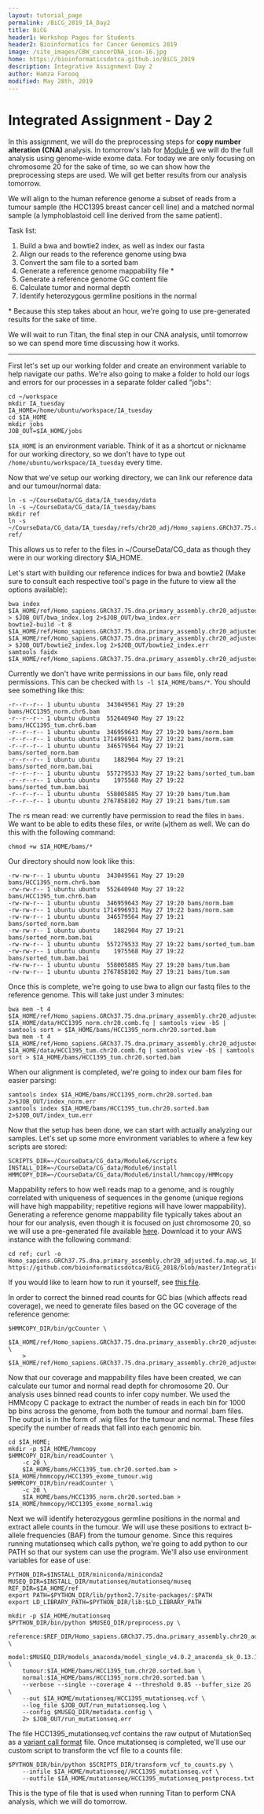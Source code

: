 ```yaml
---
layout: tutorial_page
permalink: /BiCG_2019_IA_Day2
title: BiCG
header1: Workshop Pages for Students
header2: Bioinformatics for Cancer Genomics 2019
image: /site_images/CBW_cancerDNA_icon-16.jpg
home: https://bioinformaticsdotca.github.io/BiCG_2019
description: Integrative Assignment Day 2
author: Hamza Farooq
modified: May 28th, 2019
---
```


# Integrated Assignment - Day 2

In this assignment, we will do the preprocessing steps for **copy number alteration (CNA)** analysis. In tomorrow's lab for [Module 6](https://bioinformaticsdotca.github.io/BiCG_2019_Module6_Lab) we will do the full analysis using genome-wide exome data. For today we are only focusing on chromosome 20 for the sake of time, so we can show how the preprocessing steps are used. We will get better results from our analysis tomorrow.

We will align to the human reference genome a subset of reads from a tumour sample (the HCC1395 breast cancer cell line) and a matched normal sample (a lymphoblastoid cell line derived from the same patient).

Task list:  
1) Build a bwa and bowtie2 index, as well as index our fasta  
2) Align our reads to the reference genome using bwa  
3) Convert the sam file to a sorted bam  
4) Generate a reference genome mappability file \*  
5) Generate a reference genome GC content file  
6) Calculate tumor and normal depth  
7) Identify heterozygous germline positions in the normal

\* Because this step takes about an hour, we're going to use pre-generated results for the sake of time.

We will wait to run Titan, the final step in our CNA analysis, until tomorrow so we can spend more time discussing how it works.  

---

First let's set up our working folder and create an environment variable to help navigate our paths. We're also going to make a folder to hold our logs and errors for our processes in a separate folder called "jobs":

```
cd ~/workspace
mkdir IA_tuesday
IA_HOME=/home/ubuntu/workspace/IA_tuesday
cd $IA_HOME
mkdir jobs
JOB_OUT=$IA_HOME/jobs
```

`$IA_HOME` is an environment variable. Think of it as a shortcut or nickname for our working directory, so we don't have to type out `/home/ubuntu/workspace/IA_tuesday` every time.

Now that we've setup our working directory, we can link our reference data and our tumour/normal data:

```
ln -s ~/CourseData/CG_data/IA_tuesday/data
ln -s ~/CourseData/CG_data/IA_tuesday/bams
mkdir ref
ln -s ~/CourseData/CG_data/IA_tuesday/refs/chr20_adj/Homo_sapiens.GRCh37.75.dna.primary_assembly.chr20_adjusted.fa ref/
```
This allows us to refer to the files in \~/CourseData/CG_data as though they were in our working directory $IA_HOME.

Let's start with building our reference indices for bwa and bowtie2 (Make sure to consult each respective tool's page in the future to view all the options available):
```
bwa index $IA_HOME/ref/Homo_sapiens.GRCh37.75.dna.primary_assembly.chr20_adjusted.fa > $JOB_OUT/bwa_index.log 2>$JOB_OUT/bwa_index.err
bowtie2-build -t 8 $IA_HOME/ref/Homo_sapiens.GRCh37.75.dna.primary_assembly.chr20_adjusted.fa $IA_HOME/ref/Homo_sapiens.GRCh37.75.dna.primary_assembly.chr20_adjusted.fa > $JOB_OUT/bowtie2_index.log 2>$JOB_OUT/bowtie2_index.err
samtools faidx $IA_HOME/ref/Homo_sapiens.GRCh37.75.dna.primary_assembly.chr20_adjusted.fa
```

Currently we don't have write permissions in our `bams` file, only read permissions. This can be checked with `ls -l $IA_HOME/bams/*`. You should see something like this:
```
-r--r--r-- 1 ubuntu ubuntu  343049561 May 27 19:20 bams/HCC1395_norm.chr6.bam
-r--r--r-- 1 ubuntu ubuntu  552640940 May 27 19:22 bams/HCC1395_tum.chr6.bam
-r--r--r-- 1 ubuntu ubuntu  346959643 May 27 19:20 bams/norm.bam
-r--r--r-- 1 ubuntu ubuntu 1714996931 May 27 19:22 bams/norm.sam
-r--r--r-- 1 ubuntu ubuntu  346579564 May 27 19:21 bams/sorted_norm.bam
-r--r--r-- 1 ubuntu ubuntu    1882904 May 27 19:21 bams/sorted_norm.bam.bai
-r--r--r-- 1 ubuntu ubuntu  557279533 May 27 19:22 bams/sorted_tum.bam
-r--r--r-- 1 ubuntu ubuntu    1975568 May 27 19:22 bams/sorted_tum.bam.bai
-r--r--r-- 1 ubuntu ubuntu  558005885 May 27 19:20 bams/tum.bam
-r--r--r-- 1 ubuntu ubuntu 2767858102 May 27 19:21 bams/tum.sam
```

The `r`s mean read: we currently have permission to read the files in `bams`. We want to be able to edits these files, or write (`w`)them as well. We can do this with the following command:
```
chmod +w $IA_HOME/bams/*
```

Our directory should now look like this:
```
-rw-rw-r-- 1 ubuntu ubuntu  343049561 May 27 19:20 bams/HCC1395_norm.chr6.bam
-rw-rw-r-- 1 ubuntu ubuntu  552640940 May 27 19:22 bams/HCC1395_tum.chr6.bam
-rw-rw-r-- 1 ubuntu ubuntu  346959643 May 27 19:20 bams/norm.bam
-rw-rw-r-- 1 ubuntu ubuntu 1714996931 May 27 19:22 bams/norm.sam
-rw-rw-r-- 1 ubuntu ubuntu  346579564 May 27 19:21 bams/sorted_norm.bam
-rw-rw-r-- 1 ubuntu ubuntu    1882904 May 27 19:21 bams/sorted_norm.bam.bai
-rw-rw-r-- 1 ubuntu ubuntu  557279533 May 27 19:22 bams/sorted_tum.bam
-rw-rw-r-- 1 ubuntu ubuntu    1975568 May 27 19:22 bams/sorted_tum.bam.bai
-rw-rw-r-- 1 ubuntu ubuntu  558005885 May 27 19:20 bams/tum.bam
-rw-rw-r-- 1 ubuntu ubuntu 2767858102 May 27 19:21 bams/tum.sam
```

Once this is complete, we're going to use bwa to align our fastq files to the reference genome. This will take just under 3 minutes:
```
bwa mem -t 4 $IA_HOME/ref/Homo_sapiens.GRCh37.75.dna.primary_assembly.chr20_adjusted.fa $IA_HOME/data/HCC1395_norm.chr20.comb.fq | samtools view -bS | samtools sort > $IA_HOME/bams/HCC1395_norm.chr20.sorted.bam
bwa mem -t 4 $IA_HOME/ref/Homo_sapiens.GRCh37.75.dna.primary_assembly.chr20_adjusted.fa $IA_HOME/data/HCC1395_tum.chr20.comb.fq | samtools view -bS | samtools sort > $IA_HOME/bams/HCC1395_tum.chr20.sorted.bam
```

When our alignment is completed, we're going to index our bam files for easier parsing:
```
samtools index $IA_HOME/bams/HCC1395_norm.chr20.sorted.bam 2>$JOB_OUT/index_norm.err
samtools index $IA_HOME/bams/HCC1395_tum.chr20.sorted.bam 2>$JOB_OUT/index_tum.err
```

Now that the setup has been done, we can start with actually analyzing our samples. Let's set up some more environment variables to where a few key scripts are stored:
```
SCRIPTS_DIR=~/CourseData/CG_data/Module6/scripts
INSTALL_DIR=~/CourseData/CG_data/Module6/install
HMMCOPY_DIR=~/CourseData/CG_data/Module6/install/hmmcopy/HMMcopy
```

Mappability refers to how well reads map to a genome, and is roughly correlated with uniqueness of sequences in the genome (unique regions will have high mappability; repetitive regions will have lower mappability). Generating a reference genome mappability file typically takes about an hour for our analysis, even though it is focused on just chromosome 20, so we will use a pre-generated file available [here](https://github.com/bioinformaticsdotca/BiCG_2018/blob/master/IntegrativeAssignment2/Homo_sapiens.GRCh37.75.dna.primary_assembly.chr20_adjusted.fa.map.ws_1000.wig). Download it to your AWS instance with the following command:
```
cd ref; curl -o Homo_sapiens.GRCh37.75.dna.primary_assembly.chr20_adjusted.fa.map.ws_1000.wig https://github.com/bioinformaticsdotca/BiCG_2018/blob/master/IntegrativeAssignment2/Homo_sapiens.GRCh37.75.dna.primary_assembly.chr20_adjusted.fa.map.ws_1000.wig
```
If you would like to learn how to run it yourself, see [this file](https://github.com/bioinformaticsdotca/BiCG_2019/blob/master/IA_Day2/RefGenomeMappability.md).

In order to correct the binned read counts for GC bias (which affects read coverage), we need to generate files based on the GC coverage of the reference genome:
```
$HMMCOPY_DIR/bin/gcCounter \
    $IA_HOME/ref/Homo_sapiens.GRCh37.75.dna.primary_assembly.chr20_adjusted.fa \
    > $IA_HOME/ref/Homo_sapiens.GRCh37.75.dna.primary_assembly.chr20_adjusted.gc.wig
```

Now that our coverage and mappability files have been created, we can calculate our tumor and normal read depth for chromosome 20. Our analysis uses binned read counts to infer copy number. We used the HMMcopy C package to extract the number of reads in each bin for 1000 bp bins across the genome, from both the tumour and normal .bam files. The output is in the form of .wig files for the tumour and normal. These files specify the number of reads that fall into each genomic bin.
```
cd $IA_HOME;
mkdir -p $IA_HOME/hmmcopy
$HMMCOPY_DIR/bin/readCounter \
    -c 20 \
    $IA_HOME/bams/HCC1395_tum.chr20.sorted.bam > $IA_HOME/hmmcopy/HCC1395_exome_tumour.wig
$HMMCOPY_DIR/bin/readCounter \
    -c 20 \
    $IA_HOME/bams/HCC1395_norm.chr20.sorted.bam > $IA_HOME/hmmcopy/HCC1395_exome_normal.wig
```

Next we will identify heterozygous germline positions in the normal and extract allele counts in the tumour. We will use these positions to extract b-allele frequencies (BAF) from the tumour genome. Since this requires running mutationseq which calls python, we're going to add python to our PATH so that our system can use the program. We'll also use environment variables for ease of use:
```
PYTHON_DIR=$INSTALL_DIR/miniconda/miniconda2
MUSEQ_DIR=$INSTALL_DIR/mutationseq/mutationseq/museq
REF_DIR=$IA_HOME/ref
export PATH=$PYTHON_DIR/lib/python2.7/site-packages/:$PATH
export LD_LIBRARY_PATH=$PYTHON_DIR/lib:$LD_LIBRARY_PATH
```
```
mkdir -p $IA_HOME/mutationseq
$PYTHON_DIR/bin/python $MUSEQ_DIR/preprocess.py \
	reference:$REF_DIR/Homo_sapiens.GRCh37.75.dna.primary_assembly.chr20_adjusted.fa \
	model:$MUSEQ_DIR/models_anaconda/model_single_v4.0.2_anaconda_sk_0.13.1.npz \
	tumour:$IA_HOME/bams/HCC1395_tum.chr20.sorted.bam \
	normal:$IA_HOME/bams/HCC1395_norm.chr20.sorted.bam \
	--verbose --single --coverage 4 --threshold 0.85 --buffer_size 2G \
	--out $IA_HOME/mutationseq/HCC1395_mutationseq.vcf \
	--log_file $JOB_OUT/run_mutationseq.log \
	--config $MUSEQ_DIR/metadata.config \
	2> $JOB_OUT/run_mutationseq.err
```

The file HCC1395_mutationseq.vcf contains the raw output of MutationSeq as a [variant call format](http://www.internationalgenome.org/wiki/Analysis/vcf4.0/) file.
Once mutationseq is completed, we'll use our custom script to transform the vcf file to a counts file:
```
$PYTHON_DIR/bin/python $SCRIPTS_DIR/transform_vcf_to_counts.py \
	--infile $IA_HOME/mutationseq//HCC1395_mutationseq.vcf \
	--outfile $IA_HOME/mutationseq/HCC1395_mutationseq_postprocess.txt
```

This is the type of file that is used when running Titan to perform CNA analysis, which we will do tomorrow.